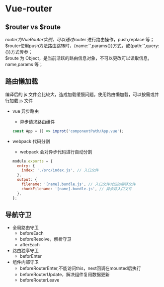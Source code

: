 <!--
 * @Author: your name
 * @Date: 2020-03-17 09:32:20
 * @LastEditTime: 2020-03-20 11:07:43
 * @LastEditors: Please set LastEditors
 * @Description: In User Settings Edit
 * @FilePath: \vue-note\Vue\Vue-router.md
 -->

# Vue-router

## $router vs $route

$router为VueRouter实例，可以通过$router 进行路由操作，push,replace 等；<br/>
$router使用push方法路由跳转时，{name:'',params{}}方式，或{path:'',query:{}}方式传参；<br/>
$route 为 Object，是当前活跃的路由信息对象，不可以更改可以读取信息，name,params 等；

## 路由懒加载

编译后的 js 文件会比较大，造成加载缓慢问题。使用路由懒加载，可以按需或并行加载 js 文件

- vue 异步路由

  - 异步请求路由组件<br/>

  ```javascript
  const App = () => improt('componentPath/App.vue');
  ```

- webpack 代码分割

  - webpack 会对异步代码进行自动分割

  ```javascript
  module.exports = {
    entry: {
      index: './src/index.js', // 入口文件
    },
    output: {
      filename: '[name].bundle.js', // 入口文件对应的编译文件
      chunkFilename: '[name].bundle.js', // 异步非入口文件
    },
  };
  ```

## 导航守卫

- 全局路由守卫
  - beforeEach
  - beforeResolve，解析守卫
  - afterEach
- 路由独享守卫
  - beforEnter
- 组件内部守卫
  - beforeRouterEnter,不能访问this，next回调在mounted后执行
  - beforeRouterUpdate，解决组件复用数据更新
  - beforeRouterLeave
